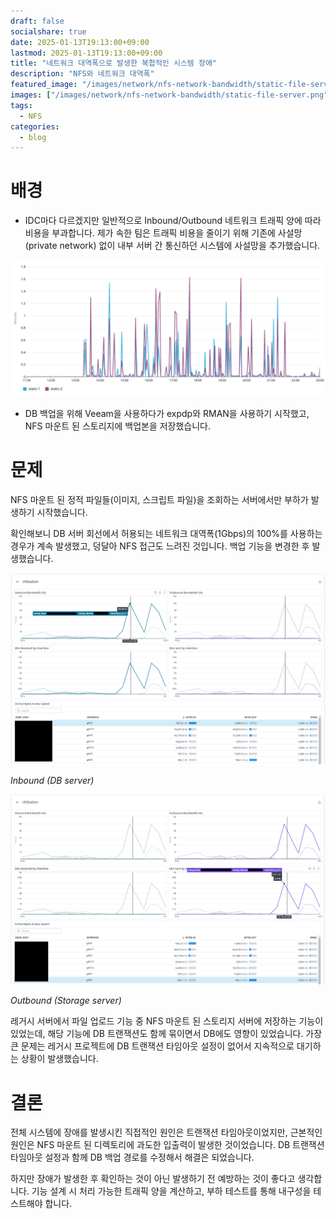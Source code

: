 ```yaml
---
draft: false
socialshare: true
date: 2025-01-13T19:13:00+09:00
lastmod: 2025-01-13T19:13:00+09:00
title: "네트워크 대역폭으로 발생한 복합적인 시스템 장애"
description: "NFS와 네트워크 대역폭"
featured_image: "/images/network/nfs-network-bandwidth/static-file-server.png"
images: ["/images/network/nfs-network-bandwidth/static-file-server.png"]
tags:
  - NFS
categories:
  - blog
---
```


# 배경

- IDC마다 다르겠지만 일반적으로 Inbound/Outbound 네트워크 트래픽 양에 따라 비용을 부과합니다. 제가 속한 팀은 트래픽 비용을 줄이기 위해 기존에 사설망(private network) 없이 내부 서버 간 통신하던 시스템에 사설망을 추가했습니다.

![static-file-server.png](/images/network/nfs-network-bandwidth/static-file-server.png)

- DB 백업을 위해 Veeam을 사용하다가 expdp와 RMAN을 사용하기 시작했고, NFS 마운트 된 스토리지에 백업본을 저장했습니다.

# 문제

NFS 마운트 된 정적 파일들(이미지, 스크립트 파일)을 조회하는 서버에서만 부하가 발생하기 시작했습니다.

확인해보니 DB 서버 회선에서 허용되는 네트워크 대역폭(1Gbps)의 100%를 사용하는 경우가 계속 발생했고, 덩달아 NFS 접근도 느려진 것입니다.
백업 기능을 변경한 후 발생했습니다.

![static-file-server.png](/images/network/nfs-network-bandwidth/inbound-db-server.png)

*Inbound (DB server)*

![static-file-server.png](/images/network/nfs-network-bandwidth/outbound-storage-server.png)

*Outbound (Storage server)*

레거시 서버에서 파일 업로드 기능 중 NFS 마운트 된 스토리지 서버에 저장하는 기능이 있었는데, 해당 기능에 DB 트랜잭션도 함께 묶이면서 DB에도 영향이 있었습니다.
가장 큰 문제는 레거시 프로젝트에 DB 트랜잭션 타임아웃 설정이 없어서 지속적으로 대기하는 상황이 발생했습니다.

# 결론

전체 시스템에 장애를 발생시킨 직접적인 원인은 트랜잭션 타임아웃이었지만, 근본적인 원인은 NFS 마운트 된 디렉토리에 과도한 입출력이 발생한 것이었습니다.
DB 트랜잭션 타임아웃 설정과 함께 DB 백업 경로를 수정해서 해결은 되었습니다.

하지만 장애가 발생한 후 확인하는 것이 아닌 발생하기 전 예방하는 것이 좋다고 생각합니다.
기능 설계 시 처리 가능한 트래픽 양을 계산하고, 부하 테스트를 통해 내구성을 테스트해야 합니다.
